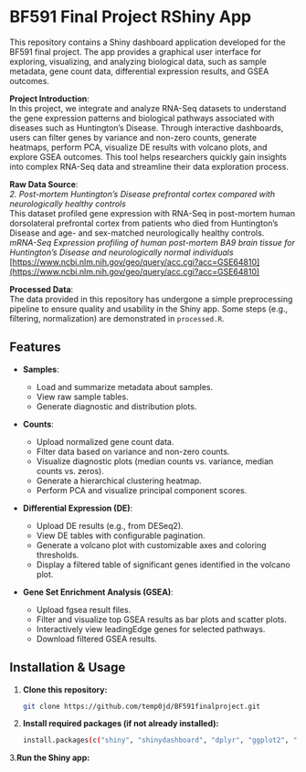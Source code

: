 # BF591 Final Project RShiny App

This repository contains a Shiny dashboard application developed for the BF591 final project. The app provides a graphical user interface for exploring, visualizing, and analyzing biological data, such as sample metadata, gene count data, differential expression results, and GSEA outcomes.

**Project Introduction**:  
In this project, we integrate and analyze RNA-Seq datasets to understand the gene expression patterns and biological pathways associated with diseases such as Huntington’s Disease. Through interactive dashboards, users can filter genes by variance and non-zero counts, generate heatmaps, perform PCA, visualize DE results with volcano plots, and explore GSEA outcomes. This tool helps researchers quickly gain insights into complex RNA-Seq data and streamline their data exploration process.

**Raw Data Source**:  
*2. Post-mortem Huntington’s Disease prefrontal cortex compared with neurologically healthy controls*  
This dataset profiled gene expression with RNA-Seq in post-mortem human dorsolateral prefrontal cortex from patients who died from Huntington’s Disease and age- and sex-matched neurologically healthy controls.  
*mRNA-Seq Expression profiling of human post-mortem BA9 brain tissue for Huntington’s Disease and neurologically normal individuals*  
[https://www.ncbi.nlm.nih.gov/geo/query/acc.cgi?acc=GSE64810](https://www.ncbi.nlm.nih.gov/geo/query/acc.cgi?acc=GSE64810)

**Processed Data**:  
The data provided in this repository has undergone a simple preprocessing pipeline to ensure quality and usability in the Shiny app. Some steps (e.g., filtering, normalization) are demonstrated in `processed.R`.

## Features

- **Samples**:  
  - Load and summarize metadata about samples.  
  - View raw sample tables.  
  - Generate diagnostic and distribution plots.

- **Counts**:  
  - Upload normalized gene count data.  
  - Filter data based on variance and non-zero counts.  
  - Visualize diagnostic plots (median counts vs. variance, median counts vs. zeros).  
  - Generate a hierarchical clustering heatmap.  
  - Perform PCA and visualize principal component scores.

- **Differential Expression (DE)**:  
  - Upload DE results (e.g., from DESeq2).  
  - View DE tables with configurable pagination.  
  - Generate a volcano plot with customizable axes and coloring thresholds.  
  - Display a filtered table of significant genes identified in the volcano plot.

- **Gene Set Enrichment Analysis (GSEA)**:  
  - Upload fgsea result files.  
  - Filter and visualize top GSEA results as bar plots and scatter plots.  
  - Interactively view leadingEdge genes for selected pathways.  
  - Download filtered GSEA results.

## Installation & Usage

1. **Clone this repository:**
   ```bash
   git clone https://github.com/temp0jd/BF591finalproject.git
2. **Install required packages (if not already installed):**
   ```bash
   install.packages(c("shiny", "shinydashboard", "dplyr", "ggplot2", "pheatmap", "plotly", "tidyverse","DT", "colourpicker", "shinyWidgets", "fgsea", "gplots", "RColorBrewer", "rio","ggbeeswarm", "GSEABase", "org.Hs.eg.db", "biomaRt", "stringr"))
3.**Run the Shiny app:**
